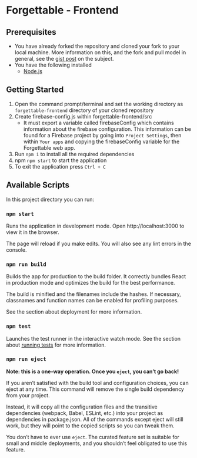 # Forgettable - Frontend

## Prerequisites
 * You have already forked the repository and cloned your fork to your local machine. More information on this, and the
   fork and pull model in general, see the [gist post](https://gist.github.com/Chaser324/ce0505fbed06b947d962) on the subject. 
 * You have the following installed
   * [Node.js](https://nodejs.org/en/)

## Getting Started
1. Open the command prompt/terminal and set the working directory as `forgettable-frontend` directory of your cloned 
    repository
2. Create firebase-config.js within forgettable-frontend/src
   * It must export a variable called firebaseConfig which contains information about the firebase configuration.
    This information can be found for a Firebase project by going into `Project Settings`, then within `Your apps` and 
    copying the firebaseConfig variable for the Forgettable web app.
3. Run `npm i` to install all the required dependencies
4. npm `npm start` to start the application
5. To exit the application press `Ctrl + C`

## Available Scripts
In this project directory you can run:

### `npm start`
Runs the application in development mode.
Open http://localhost:3000 to view it in the browser.

The page will reload if you make edits.
You will also see any lint errors in the console.

### `npm run build`
Builds the app for production to the build folder. 
It correctly bundles React in production mode and optimizes the build for the best performance.

The build is minified and the filenames include the hashes. If necessary, classnames and function names can be enabled 
for profiling purposes. 


See the section about deployment for more information.

### `npm test`
Launches the test runner in the interactive watch mode. See the section about 
[running tests](https://create-react-app.dev/docs/running-tests) for more information.

### `npm run eject`
**Note: this is a one-way operation. Once you `eject`, you can’t go back!**

If you aren’t satisfied with the build tool and configuration choices, you can eject at any time. 
This command will remove the single build dependency from your project.

Instead, it will copy all the configuration files and the transitive dependencies (webpack, Babel, ESLint, etc.) 
into your project as dependencies in package.json. All of the commands except eject will still work, but they will 
point to the copied scripts so you can tweak them. 

You don’t have to ever use `eject`. The curated feature set is suitable for small and middle deployments, and you 
shouldn’t feel obligated to use this feature.





